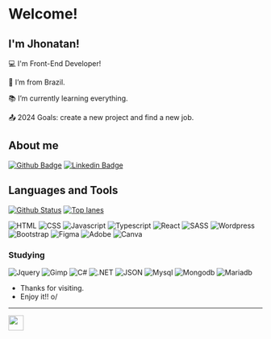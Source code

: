 # Welcome!

 

## I'm Jhonatan!

 

:computer: I'm Front-End Developer!

:house_with_garden: I’m from Brazil.

:books: I’m currently learning everything.

:outbox_tray: 2024 Goals: create a new project and find a new job.

 

## About me

[![Github Badge](https://img.shields.io/badge/-Github-000?style=for-the-badge&logo=Github&logoColor=white&link=https://github.com/Jhonatan-777)](https://github.com/Jhonatan-777)
[![Linkedin Badge](https://img.shields.io/badge/LinkedIn-0077B5?style=for-the-badge&logo=linkedin&logoColor=white&link=https://github.com/Jhonatan-777)](https://github.com/Jhonatan-777)






## Languages and Tools
[![Github Status](https://github-readme-stats.vercel.app/api?username=Jhonatan-777&show_icons=true&theme=default#gh-light-mode-only&line_height=27)](https://github.com/Jhonatan-777)
[![Top lanes](https://github-readme-stats.vercel.app/api/top-langs/?username=Jhonatan-777&theme=default#gh-light-mode-only&hide_langs_below=1)](https://github.com/Jhonatan-777)


![HTML](https://img.shields.io/badge/HTML5-E34F26?style=for-the-badge&logo=html5&logoColor=white)
![CSS](https://img.shields.io/badge/CSS3-1572B6?style=for-the-badge&logo=css3&logoColor=white)
![Javascript](https://img.shields.io/badge/JavaScript-323330?style=for-the-badge&logo=javascript&logoColor=F7DF1E)
![Typescript](https://img.shields.io/badge/TypeScript-007ACC?style=for-the-badge&logo=typescript&logoColor=white)
![React](https://img.shields.io/badge/React-20232A?style=for-the-badge&logo=react&logoColor=61DAFB)
![SASS](https://img.shields.io/badge/Sass-CC6699?style=for-the-badge&logo=sass&logoColor=white)
![Wordpress](https://img.shields.io/badge/Wordpress-21759B?style=for-the-badge&logo=wordpress&logoColor=white)
![Bootstrap](https://img.shields.io/badge/Bootstrap-563D7C?style=for-the-badge&logo=bootstrap&logoColor=white)
![Figma](https://img.shields.io/badge/Figma-F24E1E?style=for-the-badge&logo=figma&logoColor=white)
![Adobe](https://img.shields.io/badge/Adobe%20XD-470137?style=for-the-badge&logo=Adobe%20XD&logoColor=#FF61F6)
![Canva](https://img.shields.io/badge/Canva-%2300C4CC.svg?&style=for-the-badge&logo=Canva&logoColor=white)

### Studying

![Jquery](https://img.shields.io/badge/jQuery-0769AD?style=for-the-badge&logo=jquery&logoColor=white)
![Gimp](https://img.shields.io/badge/gimp-5C5543?style=for-the-badge&logo=gimp&logoColor=white)
![C#](https://img.shields.io/badge/C%23-239120?style=for-the-badge&logo=csharp&logoColor=white)
![.NET](https://img.shields.io/badge/.NET-512BD4?style=for-the-badge&logo=dotnet&logoColor=white)
![JSON](https://img.shields.io/badge/json-5E5C5C?style=for-the-badge&logo=json&logoColor=white)
![Mysql](https://img.shields.io/badge/MySQL-005C84?style=for-the-badge&logo=mysql&logoColor=white)
![Mongodb](https://img.shields.io/badge/MongoDB-4EA94B?style=for-the-badge&logo=mongodb&logoColor=white)
![Mariadb](https://img.shields.io/badge/MariaDB-003545?style=for-the-badge&logo=mariadb&logoColor=white)


- Thanks for visiting.
- Enjoy it!! o/

---

<img src=https://github.com/TheDudeThatCode/TheDudeThatCode/blob/master/Assets/Earth.gif width="30">
